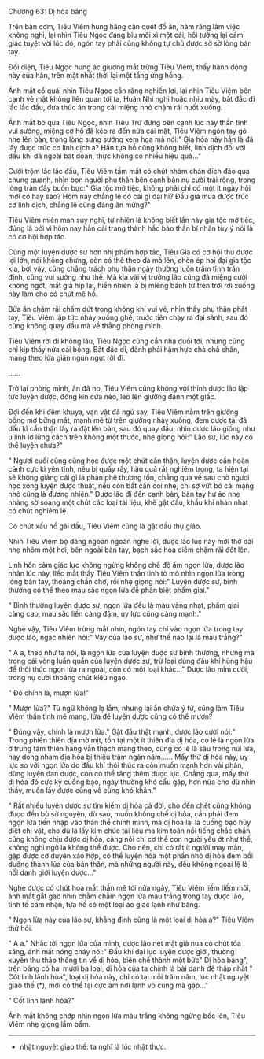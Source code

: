 




Chương 63: Dị hỏa bảng


Trên bàn cơm, Tiêu Viêm hung hăng càn quét đồ ăn, hàm răng làm việc không nghỉ, lại nhìn Tiêu Ngọc đang bĩu môi xì một cái, hồi tưởng lại cảm giác tuyệt vời lúc đó, ngón tay phải cũng không tự chủ được sờ sờ lòng bàn tay.

Đối diện, Tiêu Ngọc hung ác giương mắt trừng Tiêu Viêm, thấy hành động này của hắn, trên mặt nhất thời lại một tầng ửng hồng.

Ánh mắt cổ quái nhìn Tiêu Ngọc cắn răng nghiến lợi, lại nhìn Tiêu Viêm bên cạnh vẻ mặt không liên quan tới ta, Huân Nhi nghi hoặc nhíu mày, bất đắc dĩ lắc lắc đầu, đưa thức ăn trong cái miệng nhỏ chậm rãi nuốt xuống.

Ánh mắt bỏ qua Tiêu Ngọc, nhìn Tiêu Trữ đứng bên cạnh lúc này thần tình vui sướng, miệng cơ hồ đã kéo ra đến nửa cái mặt, Tiêu Viêm ngón tay gõ nhẹ lên bàn, trong lòng sưng sướng xem họa mà nói:" Gia hỏa này hẳn là đã lấy được trúc cơ linh dịch a? Hắn tựa hồ cũng không biết, linh dịch đối với đấu khí đã ngoài bát đoạn, thực không có nhiều hiệu quả..."

Cười trộm lắc lắc đầu, Tiêu Viêm tầm mắt có chút nhàm chán đích đảo qua chung quanh, nhìn bọn người phụ thân bên cạnh bàn nụ cười trải rộng, trong lòng tràn đầy buồn bực:" Gia tộc mở tiệc, không phải chỉ có một ít ngày hội mới có hay sao? Hôm nay chẳng lẽ có cái gì đại hỉ? Đấu giá mua được trúc cơ linh dịch, chẳng lẽ cũng đáng ăn mừng?"

Tiêu Viêm miên man suy nghĩ, tự nhiên là không biết lần này gia tộc mở tiệc, đúng là bởi vì hôm nay hắn cải trang thành hắc bào thần bí nhân tùy ý nói là có cơ hội hợp tác.

Cùng một luyện dược sư hơn nhị phẩm hợp tác, Tiêu Gia có cơ hội thu được lợi lớn, nói không chừng, còn có thể theo đà mà lên, chèn ép hai đại gia tộc kia, bởi vậy, cũng chẳng trách phụ thân ngày thường luôn trầm tĩnh trấn định, cũng vui sướng như thế. Mà kia vài vị trưởng lão cũng đã miệng cười không ngớt, mắt già híp lại, hiển nhiên là bị miếng bánh từ trên trời rơi xuống này làm cho có chút mê hồ.

Bữa ăn chậm rãi chấm dứt trong không khí vui vẻ, nhìn thấy phụ thân phất tay, Tiêu Viêm lập tức nhảy xuống ghế, trước tiên chạy ra đại sảnh, sau đó cũng không quay đầu mà về thẳng phòng mình.

Tiêu Viêm rời đi không lâu, Tiêu Ngọc cũng cắn nha đuổi tới, nhưng cũng chỉ kịp thấy nửa cái bóng. Bất đắc dĩ, đành phải hậm hực chà chà chân, mang theo lửa giận ngùn ngụt rời đi.

......

Trở lại phòng mình, ăn đã no, Tiêu Viêm cũng không vội thỉnh dược lão lập tức luyện dược, đóng kín cửa nẻo, leo lên giường đánh một giấc.

Đợi đến khi đêm khuya, vạn vật đã ngủ say, Tiêu Viêm nằm trên giường bỗng mở bừng mắt, mạnh mẽ từ trên giường nhảy xuống, đem dược tài đã dấu kĩ cẩn thận lấy ra đặt lên bàn, sau đó quay đầu, nhìn dược lão giống như u linh lơ lửng cách trên không một thước, nhẹ giọng hỏi:" Lão sư, lúc này có thể luyện chưa?"

" Ngươi cuối cùng cũng học được một chút cẩn thận, luyện dược cần hoàn cảnh cực kì yên tĩnh, nếu bị quấy rầy, hậu quả rất nghiêm trọng, ta hiện tại sẽ không giảng cái gì là phản phệ thương tổn, chẳng qua về sau chờ ngươi học xong luyện dược thuật, nếu còn bất cẩn coi nhẹ, chỉ sợ vứt bỏ cái mạng nhỏ cũng là đương nhiên." Dược lão đi đến cạnh bàn, bàn tay hư ảo nhẹ nhàng sờ soạng một chút các loại tài liệu, khẽ gật đầu, khẩu khí nhàn nhạt có chút nghiêm lệ.

Có chút xấu hổ gãi đầu, Tiêu Viêm cũng là gật đầu thụ giáo.

Nhìn Tiêu Viêm bộ dáng ngoan ngoãn nghe lời, dược lão lúc này mới thở dài nhẹ nhõm một hơi, bên ngoài bàn tay, bạch sắc hỏa diễm chậm rãi đốt lên.

Linh hồn cảm giác lực không ngừng khống chế độ ấm ngọn lửa, dược lão nhân lúc này, liếc mắt thấy Tiêu Viêm thần tình tò mò nhìn ngọn lửa trong lòng bàn tay, thoáng chần chờ, rồi nhẹ giọng nói:" Luyện dược sư, bình thường có thể theo màu sắc ngọn lửa để phân biệt phẩm giai."

" Bình thường luyện dược sư, ngọn lửa đều là màu vàng nhạt, phẩm giai càng cao, màu sắc liền càng đậm, uy lực cũng càng mạnh."

Nghe vậy, Tiêu Viêm trừng mắt nhìn, ngón tay chỉ vào ngọn lửa trong tay dược lão, ngạc nhiên hỏi:" Vậy của lão sư, như thế nào lại là màu trắng?"

" A a, theo như ta nói, là ngọn lửa của luyện dược sư bình thường, nhưng mà trong cái vòng luẩn quẩn của luyện dược sư, trừ loại dùng đấu khí hùng hậu để thôi thúc ngọn lửa ra ngoài, còn có một loại khác..." Dược lão mỉm cười, trong nụ cười thoáng chút kiêu ngạo.

" Đó chính là, mượn lửa!"

" Mượn lửa?" Từ ngữ không lạ lẫm, nhưng lại ẩn chứa ý tứ, cũng làm Tiêu Viêm thần tình mê mang, lửa để luyện dược cũng có thể mượn?

" Đúng vậy, chính là mượn lửa." Gật đầu thật mạnh, dược lão cười nói:" Trong phiến thiên địa mờ mịt, tồn tại một ít thiên địa dị hỏa, có lẽ là ngọn lửa ở trung tâm thiên hàng vẫn thạch mang theo, cũng có lẽ là sâu trong núi lửa, hay dong nham địa hỏa bị thiêu trăm ngàn năm...... Mấy thứ dị hỏa này, uy lực so với ngọn lửa do đấu khí thôi thúc ra còn muốn mạnh hơn vài phần, dùng luyện đan dược, còn có thể tăng thêm dược lực. Chẳng qua, mấy thứ dị hỏa đó cực kỳ cuồng bạo, ngày thường khó cầu gặp, hơn nữa cho dù nhìn thấy, muốn lấy được cũng vô cùng khó khăn."

" Rất nhiều luyện dược sư tìm kiếm dị hỏa cả đời, cho đến chết cũng không được đền bù sở nguyện, dù sao, muốn khống chế dị hỏa, cần phải đem ngọn lửa tiến nhập vào thân thể chính mình, mà dị hỏa lại là cuồng bạo hủy diệt chi vật, cho dù là lấy kim chúc tài liệu ma kim toản nổi tiếng chắc chắn, cũng không chịu được dị hỏa, càng nói chi cơ thể con người yếu ớt như thế, không nghi ngờ là không thể được. Cho nên, chỉ có rất ít người may mắn, gặp được cơ duyên xảo hợp, có thể luyện hóa một phần nhỏ dị hỏa đem bồi dưỡng thành lủa của bản thân, mà những người này, đều không ngoại lệ là nổi danh giới luyện dược..."

Nghe được có chút hoa mắt thần mê tới nửa ngày, Tiêu Viêm liếm liếm môi, ánh mắt gắt gao nhìn chằm chằm ngọn lửa màu trắng trong tay dược lão, tinh tế cảm nhận, tựa hồ có một loại ảo giác lạnh như băng.

" Ngọn lửa này của lão sư, khẳng định cũng là một loại dị hỏa a?" Tiêu Viêm thử hỏi.

" A a." Nhắc tới ngọn lửa của mình, dược lão nét mặt già nua có chút tỏa sáng, ánh mắt nóng cháy nói:" Đấu khí đại lục luyện dược giới, thường xuyên thu thập thông tin về dị hỏa, biên chế thành một bức" Dị hỏa bảng", trên bảng có hai mươi ba loại, dị hỏa của ta chính là bài danh đệ thập nhất " Cốt linh lãnh hỏa", loại dị hỏa này, chỉ có tại mỗi trăm năm, lúc nhật nguyệt giao thế (*), mới có thể tại cực âm nơi lạnh vô cùng mà gặp..."

" Cốt linh lãnh hỏa?"

Ánh mắt không chớp nhìn ngọn lửa màu trắng không ngừng bốc lên, Tiêu Viêm nhẹ giọng lẩm bẩm.

**********************************************

* nhật nguyệt giao thế: ta nghĩ là lúc nhật thực.




